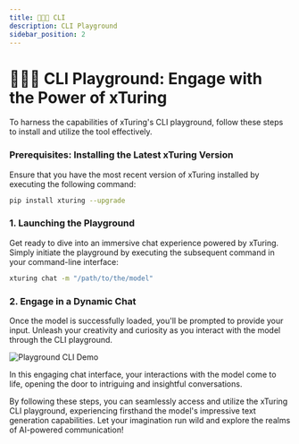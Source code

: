 ```yaml
---
title: 🧑🏻‍💻 CLI
description: CLI Playground
sidebar_position: 2
---
```


# 🧑🏻‍💻 CLI Playground: Engage with the Power of xTuring
To harness the capabilities of xTuring's CLI playground, follow these steps to install and utilize the tool effectively.

### Prerequisites: Installing the Latest xTuring Version
Ensure that you have the most recent version of xTuring installed by executing the following command:

<!-- Be sure to have the latest version of xturing installed: -->

```sh
pip install xturing --upgrade
```

<!-- ### 1. Launch the playground -->
### 1. Launching the Playground
Get ready to dive into an immersive chat experience powered by xTuring. Simply initiate the playground by executing the subsequent command in your command-line interface:

<!-- From the CLI run the following command to start the chat: -->

```sh
xturing chat -m "/path/to/the/model"
```

<!-- ### 2. Chat -->

### 2. Engage in a Dynamic Chat
Once the model is successfully loaded, you'll be prompted to provide your input. Unleash your creativity and curiosity as you interact with the model through the CLI playground.

<!-- If the model loads successfully you will be then asked to enter your prompt. -->

![Playground CLI Demo](/img/playground/cli-playground.gif)

In this engaging chat interface, your interactions with the model come to life, opening the door to intriguing and insightful conversations.

By following these steps, you can seamlessly access and utilize the xTuring CLI playground, experiencing firsthand the model's impressive text generation capabilities. Let your imagination run wild and explore the realms of AI-powered communication!